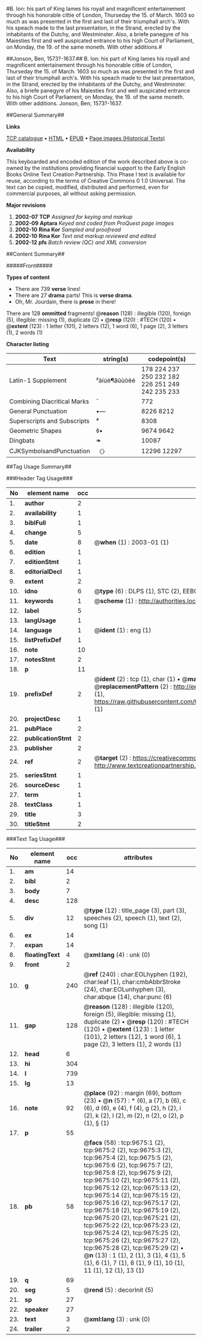 #B. Ion: his part of King Iames his royall and magnificent entertainement through his honorable cittie of London, Thurseday the 15. of March. 1603 so much as was presented in the first and last of their triumphall arch's. With his speach made to the last presentation, in the Strand, erected by the inhabitants of the Dutchy, and Westminster. Also, a briefe panegyre of his Maiesties first and well auspicated entrance to his high Court of Parliament, on Monday, the 19. of the same moneth. With other additions.#

##Jonson, Ben, 1573?-1637.##
B. Ion: his part of King Iames his royall and magnificent entertainement through his honorable cittie of London, Thurseday the 15. of March. 1603 so much as was presented in the first and last of their triumphall arch's. With his speach made to the last presentation, in the Strand, erected by the inhabitants of the Dutchy, and Westminster. Also, a briefe panegyre of his Maiesties first and well auspicated entrance to his high Court of Parliament, on Monday, the 19. of the same moneth. With other additions.
Jonson, Ben, 1573?-1637.

##General Summary##

**Links**

[TCP catalogue](http://www.ota.ox.ac.uk/tcp/)  • 
[HTML](http://tei.it.ox.ac.uk/tcp/Texts-HTML/free/A04/A04637.html)  • 
[EPUB](http://tei.it.ox.ac.uk/tcp/Texts-EPUB/free/A04/A04637.epub) • 
[Page images (Historical Texts)](https://data.historicaltexts.jisc.ac.uk/view?pubId=eebo-99844829e&pageId=eebo-99844829e-9675-1)

**Availability**

This keyboarded and encoded edition of the
	       work described above is co-owned by the institutions
	       providing financial support to the Early English Books
	       Online Text Creation Partnership. This Phase I text is
	       available for reuse, according to the terms of Creative
	       Commons 0 1.0 Universal. The text can be copied,
	       modified, distributed and performed, even for
	       commercial purposes, all without asking permission.

**Major revisions**

1. __2002-07__ __TCP__ *Assigned for keying and markup*
1. __2002-09__ __Aptara__ *Keyed and coded from ProQuest page images*
1. __2002-10__ __Rina Kor__ *Sampled and proofread*
1. __2002-10__ __Rina Kor__ *Text and markup reviewed and edited*
1. __2002-12__ __pfs__ *Batch review (QC) and XML conversion*

##Content Summary##

#####Front#####

**Types of content**

  * There are 739 **verse** lines!
  * There are 27 **drama** parts! This is **verse drama**.
  * Oh, Mr. Jourdain, there is **prose** in there!

There are 128 **ommitted** fragments! 
 @__reason__ (128) : illegible (120), foreign (5), illegible: missing (1), duplicate (2)  •  @__resp__ (120) : #TECH (120)  •  @__extent__ (123) : 1 letter (101), 2 letters (12), 1 word (6), 1 page (2), 3 letters (1), 2 words (1)

**Character listing**


|Text|string(s)|codepoint(s)|
|---|---|---|
|Latin-1 Supplement|²àíúè¶âûùòëé|178 224 237 250 232 182 226 251 249 242 235 233|
|Combining             Diacritical Marks|̄|772|
|General Punctuation|•—|8226 8212|
|Superscripts             and Subscripts|⁴|8308|
|Geometric Shapes|◊▪|9674 9642|
|Dingbats|❧|10087|
|CJKSymbolsandPunctuation|〈〉|12296 12297|

##Tag Usage Summary##

###Header Tag Usage###

|No|element name|occ|attributes|
|---|---|---|---|
|1.|__author__|2||
|2.|__availability__|1||
|3.|__biblFull__|1||
|4.|__change__|5||
|5.|__date__|8| @__when__ (1) : 2003-01 (1)|
|6.|__edition__|1||
|7.|__editionStmt__|1||
|8.|__editorialDecl__|1||
|9.|__extent__|2||
|10.|__idno__|6| @__type__ (6) : DLPS (1), STC (2), EEBO-CITATION (1), PROQUEST (1), VID (1)|
|11.|__keywords__|1| @__scheme__ (1) : http://authorities.loc.gov/ (1)|
|12.|__label__|5||
|13.|__langUsage__|1||
|14.|__language__|1| @__ident__ (1) : eng (1)|
|15.|__listPrefixDef__|1||
|16.|__note__|10||
|17.|__notesStmt__|2||
|18.|__p__|11||
|19.|__prefixDef__|2| @__ident__ (2) : tcp (1), char (1)  •  @__matchPattern__ (2) : ([0-9\-]+):([0-9IVX]+) (1), (.+) (1)  •  @__replacementPattern__ (2) : http://eebo.chadwyck.com/downloadtiff?vid=$1&page=$2 (1), https://raw.githubusercontent.com/textcreationpartnership/Texts/master/tcpchars.xml#$1 (1)|
|20.|__projectDesc__|1||
|21.|__pubPlace__|2||
|22.|__publicationStmt__|2||
|23.|__publisher__|2||
|24.|__ref__|2| @__target__ (2) : https://creativecommons.org/publicdomain/zero/1.0/ (1), http://www.textcreationpartnership.org/docs/. (1)|
|25.|__seriesStmt__|1||
|26.|__sourceDesc__|1||
|27.|__term__|1||
|28.|__textClass__|1||
|29.|__title__|3||
|30.|__titleStmt__|2||


###Text Tag Usage###

|No|element name|occ|attributes|
|---|---|---|---|
|1.|__am__|14||
|2.|__bibl__|2||
|3.|__body__|7||
|4.|__desc__|128||
|5.|__div__|12| @__type__ (12) : title_page (3), part (3), speeches (2), speech (1), text (2), song (1)|
|6.|__ex__|14||
|7.|__expan__|14||
|8.|__floatingText__|4| @__xml:lang__ (4) : unk (0)|
|9.|__front__|2||
|10.|__g__|240| @__ref__ (240) : char:EOLhyphen (192), char:leaf (1), char:cmbAbbrStroke (24), char:EOLunhyphen (3), char:abque (14), char:punc (6)|
|11.|__gap__|128| @__reason__ (128) : illegible (120), foreign (5), illegible: missing (1), duplicate (2)  •  @__resp__ (120) : #TECH (120)  •  @__extent__ (123) : 1 letter (101), 2 letters (12), 1 word (6), 1 page (2), 3 letters (1), 2 words (1)|
|12.|__head__|6||
|13.|__hi__|304||
|14.|__l__|739||
|15.|__lg__|13||
|16.|__note__|92| @__place__ (92) : margin (69), bottom (23)  •  @__n__ (57) : * (6), a (7), b (6), c (6), d (6), e (4), f (4), g (2), h (2), i (2), k (2), l (2), m (2), n (2), o (2), p (1), § (1)|
|17.|__p__|55||
|18.|__pb__|58| @__facs__ (58) : tcp:9675:1 (2), tcp:9675:2 (2), tcp:9675:3 (2), tcp:9675:4 (2), tcp:9675:5 (2), tcp:9675:6 (2), tcp:9675:7 (2), tcp:9675:8 (2), tcp:9675:9 (2), tcp:9675:10 (2), tcp:9675:11 (2), tcp:9675:12 (2), tcp:9675:13 (2), tcp:9675:14 (2), tcp:9675:15 (2), tcp:9675:16 (2), tcp:9675:17 (2), tcp:9675:18 (2), tcp:9675:19 (2), tcp:9675:20 (2), tcp:9675:21 (2), tcp:9675:22 (2), tcp:9675:23 (2), tcp:9675:24 (2), tcp:9675:25 (2), tcp:9675:26 (2), tcp:9675:27 (2), tcp:9675:28 (2), tcp:9675:29 (2)  •  @__n__ (13) : 1 (1), 2 (1), 3 (1), 4 (1), 5 (1), 6 (1), 7 (1), 8 (1), 9 (1), 10 (1), 11 (1), 12 (1), 13 (1)|
|19.|__q__|69||
|20.|__seg__|5| @__rend__ (5) : decorInit (5)|
|21.|__sp__|27||
|22.|__speaker__|27||
|23.|__text__|3| @__xml:lang__ (3) : unk (0)|
|24.|__trailer__|2||
